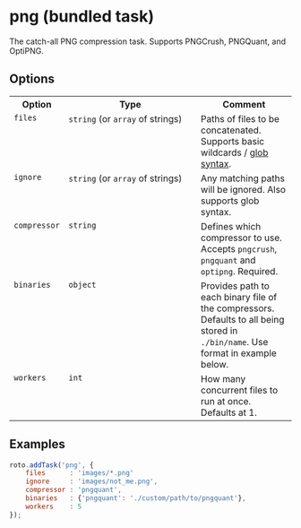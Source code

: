 # png (bundled task)

The catch-all PNG compression task. Supports PNGCrush, PNGQuant, and OptiPNG.

## Options

	
<table>
	<tr>
		<th>Option</th>
		<th width="220px">Type</th>
		<th>Comment</th>
	</tr>
	<tr>
		<td valign="top"><code>files</code></td>
		<td valign="top"><code>string</code> (or <code>array</code> of strings)</td>
		<td valign="top">Paths of files to be concatenated. Supports basic wildcards / <a href="http://www.linuxjournal.com/content/bash-extended-globbing" target="_blank">glob syntax</a>.</td>
	</tr>
	<tr>
		<td valign="top"><code>ignore</code></td>
		<td valign="top"><code>string</code> (or <code>array</code> of strings)</td>
		<td valign="top">Any matching paths will be ignored. Also supports glob syntax.</td>
	</tr>
	<tr>
		<td valign="top"><code>compressor</code></td>
		<td valign="top"><code>string</code></td>
		<td valign="top">Defines which compressor to use. Accepts <code>pngcrush</code>, <code>pngquant</code> and <code>optipng</code>. Required.</td>
	</tr>
	<tr>
		<td valign="top"><code>binaries</code></td>
		<td valign="top"><code>object</code></td>
		<td valign="top">Provides path to each binary file of the compressors. Defaults to all being stored in <code>./bin/name</code>. Use format in example below.</td>
	</tr>
	<tr>
		<td valign="top"><code>workers</code></td>
		<td valign="top"><code>int</code></td>
		<td valign="top">How many concurrent files to run at once. Defaults at 1.</td>
	</tr>
</table>

## Examples

```javascript
roto.addTask('png', {
	files      : 'images/*.png'
	ignore     : 'images/not_me.png',
	compressor : 'pngquant',
	binaries   : {'pngquant': './custom/path/to/pngquant'},
	workers    : 5
});
```